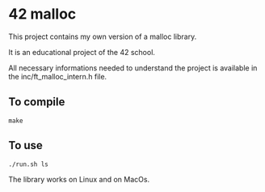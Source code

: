 # 42 malloc

This project contains my own version of a malloc library.

It is an educational project of the 42 school.

All necessary informations needed to understand the project is available in the inc/ft_malloc_intern.h file.

## To compile

```
make
```

## To use

```
./run.sh ls
```

The library works on Linux and on MacOs.
